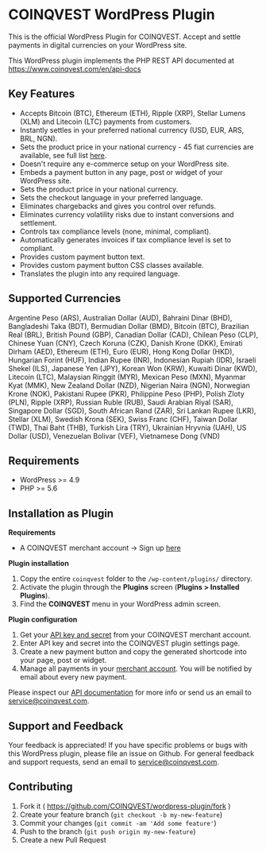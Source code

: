 # COINQVEST WordPress Plugin

This is the official WordPress Plugin for COINQVEST. Accept and settle payments in digital currencies on your WordPress site.

This WordPress plugin implements the PHP REST API documented at https://www.coinqvest.com/en/api-docs

Key Features
------------

* Accepts Bitcoin (BTC), Ethereum (ETH), Ripple (XRP), Stellar Lumens (XLM) and Litecoin (LTC) payments from customers.
* Instantly settles in your preferred national currency (USD, EUR, ARS, BRL, NGN).
* Sets the product price in your national currency - 45 fiat currencies are available, see full list [here](https://www.coinqvest.com/en/api-docs#get-exchange-rate-global).
* Doesn't require any e-commerce setup on your WordPress site.
* Embeds a payment button in any page, post or widget of your WordPress site.
* Sets the product price in your national currency.
* Sets the checkout language in your preferred language.
* Eliminates chargebacks and gives you control over refunds.
* Eliminates currency volatility risks due to instant conversions and settlement.
* Controls tax compliance levels (none, minimal, compliant).
* Automatically generates invoices if tax compliance level is set to compliant.
* Provides custom payment button text.
* Provides custom payment button CSS classes available.
* Translates the plugin into any required language.

Supported Currencies
------------

Argentine Peso (ARS), Australian Dollar (AUD), Bahraini Dinar (BHD), Bangladeshi Taka (BDT), Bermudian Dollar (BMD), Bitcoin (BTC), Brazilian Real (BRL), British Pound (GBP), Canadian Dollar (CAD), Chilean Peso (CLP), Chinese Yuan (CNY), Czech Koruna (CZK), Danish Krone (DKK), Emirati Dirham (AED), Ethereum (ETH), Euro (EUR), Hong Kong Dollar (HKD), Hungarian Forint (HUF), Indian Rupee (INR), Indonesian Rupiah (IDR), Israeli Shekel (ILS), Japanese Yen (JPY), Korean Won (KRW), Kuwaiti Dinar (KWD), Litecoin (LTC), Malaysian Ringgit (MYR), Mexican Peso (MXN), Myanmar Kyat (MMK), New Zealand Dollar (NZD), Nigerian Naira (NGN), Norwegian Krone (NOK), Pakistani Rupee (PKR), Philippine Peso (PHP), Polish Zloty (PLN), Ripple (XRP), Russian Ruble (RUB), Saudi Arabian Riyal (SAR), Singapore Dollar (SGD), South African Rand (ZAR), Sri Lankan Rupee (LKR), Stellar (XLM), Swedish Krona (SEK), Swiss Franc (CHF), Taiwan Dollar (TWD), Thai Baht (THB), Turkish Lira (TRY), Ukrainian Hryvnia (UAH), US Dollar (USD), Venezuelan Bolivar (VEF), Vietnamese Dong (VND)

Requirements
------------
* WordPress >= 4.9
* PHP >= 5.6


Installation as Plugin
---------------------
**Requirements**

* A COINQVEST merchant account -> Sign up [here](https://www.coinqvest.com)

**Plugin installation**

1. Copy the entire `coinqvest` folder to the `/wp-content/plugins/` directory.
1. Activate the plugin through the **Plugins** screen (**Plugins > Installed Plugins**).
1. Find the **COINQVEST** menu in your WordPress admin screen.

**Plugin configuration**

1. Get your [API key and secret](https://www.coinqvest.com/en/api-settings) from your COINQVEST merchant account.
1. Enter API key and secret into the COINQVEST plugin settings page.
1. Create a new payment button and copy the generated shortcode into your page, post or widget.
1. Manage all payments in your [merchant account](https://www.coinqvest.com). You will be notified by email about every new payment.

Please inspect our [API documentation](https://www.coinqvest.com/en/api-docs) for more info or send us an email to service@coinqvest.com.

Support and Feedback
--------------------
Your feedback is appreciated! If you have specific problems or bugs with this WordPress plugin, please file an issue on Github. For general feedback and support requests, send an email to service@coinqvest.com.

Contributing
------------

1. Fork it ( https://github.com/COINQVEST/wordpress-plugin/fork )
2. Create your feature branch (`git checkout -b my-new-feature`)
3. Commit your changes (`git commit -am 'Add some feature'`)
4. Push to the branch (`git push origin my-new-feature`)
5. Create a new Pull Request
